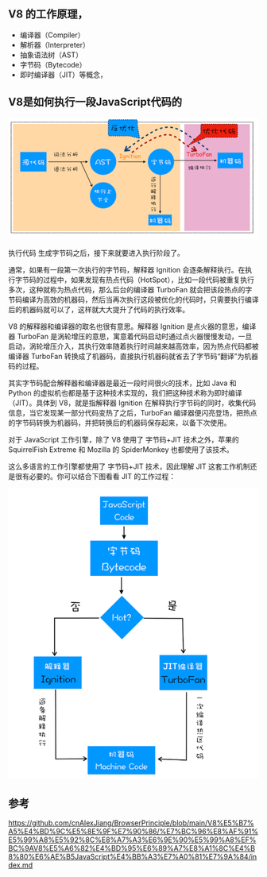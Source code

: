  ## V8 的工作原理， 
 
 - 编译器（Compiler）
 - 解析器（Interpreter）
 - 抽象语法树（AST）
 - 字节码（Bytecode）
 - 即时编译器（JIT）等概念， 


## V8是如何执行一段JavaScript代码的
![alt text](image-3.png)

执行代码
生成字节码之后，接下来就要进入执行阶段了。

通常，如果有一段第一次执行的字节码，解释器 Ignition 会逐条解释执行。在执行字节码的过程中，如果发现有热点代码（HotSpot），比如一段代码被重复执行多次，这种就称为热点代码，那么后台的编译器 TurboFan 就会把该段热点的字节码编译为高效的机器码，然后当再次执行这段被优化的代码时，只需要执行编译后的机器码就可以了，这样就大大提升了代码的执行效率。

V8 的解释器和编译器的取名也很有意思。解释器 Ignition 是点火器的意思，编译器 TurboFan 是涡轮增压的意思，寓意着代码启动时通过点火器慢慢发动，一旦启动，涡轮增压介入，其执行效率随着执行时间越来越高效率，因为热点代码都被编译器 TurboFan 转换成了机器码，直接执行机器码就省去了字节码“翻译”为机器码的过程。

其实字节码配合解释器和编译器是最近一段时间很火的技术，比如 Java 和 Python 的虚拟机也都是基于这种技术实现的，我们把这种技术称为即时编译（JIT）。具体到 V8，就是指解释器 Ignition 在解释执行字节码的同时，收集代码信息，当它发现某一部分代码变热了之后，TurboFan 编译器便闪亮登场，把热点的字节码转换为机器码，并把转换后的机器码保存起来，以备下次使用。

对于 JavaScript 工作引擎，除了 V8 使用了 字节码+JIT 技术之外，苹果的 SquirrelFish Extreme 和 Mozilla 的 SpiderMonkey 也都使用了该技术。

这么多语言的工作引擎都使用了 字节码+JIT 技术，因此理解 JIT 这套工作机制还是很有必要的。你可以结合下图看看 JIT 的工作过程：

![alt text](image-4.png)


## 参考
https://github.com/cnAlexJiang/BrowserPrinciple/blob/main/V8%E5%B7%A5%E4%BD%9C%E5%8E%9F%E7%90%86/%E7%BC%96%E8%AF%91%E5%99%A8%E5%92%8C%E8%A7%A3%E6%9E%90%E5%99%A8%EF%BC%9AV8%E5%A6%82%E4%BD%95%E6%89%A7%E8%A1%8C%E4%B8%80%E6%AE%B5JavaScript%E4%BB%A3%E7%A0%81%E7%9A%84/index.md